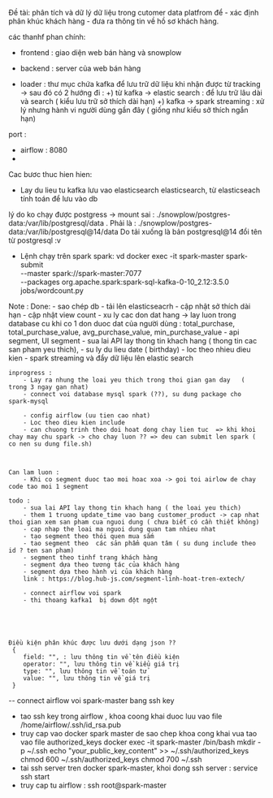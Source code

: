 
Đề tài: phân tích và dữ lý dữ liệu trong cutomer data platfrom để 
    - xác định phân khúc khách hàng
    - đưa ra thông tin về hồ sơ khách hàng.

các thanhf phan chính:
- frontend : giao diện web bán hàng và snowplow
- backend : server của web bán hàng

- loader : thư mục chứa kafka để lưu trữ dữ liệu khi nhận được từ tracking
        -> sau đó có 2 hướng đi :
            +) từ kafka -> elastic search : để lưu trữ lâu dài và search ( kiểu lưu trữ sở thích dài hạn)
            +) kafka -> spark streaming : xử lý nhưng hành vi người dùng gần đây ( giống như kiểu sở thích ngắn hạn)

port :
- airflow : 8080
- 


Cac bươc thuc hien hien:
- Lay du lieu tu kafka lưu vao elasticsearch elasticsearch, từ elasticseach tính toán để lưu vào db

lý do ko chạy được postgress -> mount sai : ./snowplow/postgres-data:/var/lib/postgresql/data .
 Phải là : ./snowplow/postgres-data:/var/lib/postgresql@14/data
 Do tải xuống là bản postgresql@14 đổi tên từ postgresql :v

- Lệnh chạy trên spark spark: vd
    docker exec -it spark-master spark-submit \
    --master spark://spark-master:7077 \
    --packages org.apache.spark:spark-sql-kafka-0-10_2.12:3.5.0 jobs/wordcount.py


Note :
    Done:
        - sao chép db
        - tải lên elasticseacrh
        - cập nhật sở thích dài hạn
        - cập nhật view count
        - xu ly cac don dat hang -> lay luon trong database cu khi co 1 don duoc dat của người dùng : total_purchase, total_purchase_value, avg_purchase_value, min_purchase_value
        - api segment, UI segment
        - sua lai API lay thong tin khach hang ( thong tin cac san pham yeu thich),
        - su ly du lieu date ( birthday)
        - loc theo nhieu dieu kien
        - spark streaming và đẩy dữ liệu lên elastic search

    inprogress :  
        - Lay ra nhung the loai yeu thich trong thoi gian gan day   ( trong 3 ngay gan nhat) 
        - connect voi database mysql spark (??), su dung package cho spark-mysql

        - config airflow (uu tien cao nhat) 
        - Loc theo dieu kien include
        - can chuong trinh theo doi hoat dong chay lien tuc  => khi khoi chay may chu spark -> cho chay luon ?? => deu can submit len spark ( co nen su dung file.sh)

        
        
    Can lam luon :
        - Khi co segment duoc tao moi hoac xoa -> goi toi airlow de chay code tao moi 1 segment

    todo :
        - sua lai API lay thong tin khach hang ( the loai yeu thich)
        - them 1 truong update_time vao bang customer_product -> cap nhat thoi gian xem san pham cua nguoi dung ( chưa biết có cần thiết không)
        - cap nhap the loai ma nguoi dung quan tam nhieu nhat
        - tạo segment theo thói quen mua sắm
        - tao segment theo  các sản phẩm quan tâm ( su dung include theo id ? ten san pham)
        - segment theo tinhf trạng khách hàng
        - segment dựa theo tương tác của khách hàng 
        - segment dựa theo hành vi của khách hàng
        link : https://blog.hub-js.com/segment-linh-hoat-tren-extech/

        - connect airflow voi spark
        - thi thoang kafka1  bị down đột ngột

       

  

    Điều kiện phân khúc được lưu dưới dạng json ??
     {
        field: "", : lưu thông tin về tên điều kiện 
        operator: "", lưu thông tin về kiểu giá trị 
        type: "", lưu thông tin về toán tử
        value: "", lưu thông tin về giá trị
     }


-- connect airflow voi spark-master bang ssh key
- tao ssh key trong airflow , khoa coong khai duoc luu vao  file /home/airflow/.ssh/id_rsa.pub
- truy cap vao docker spark master de sao chep khoa cong khai vua tao vao file authorized_keys
    docker exec -it spark-master /bin/bash
    mkdir -p ~/.ssh
    echo "your_public_key_content" >> ~/.ssh/authorized_keys
    chmod 600 ~/.ssh/authorized_keys
    chmod 700 ~/.ssh
- tai ssh server tren docker spark-master, khoi dong ssh server : service ssh start
- truy cap tu airflow : ssh root@spark-master
